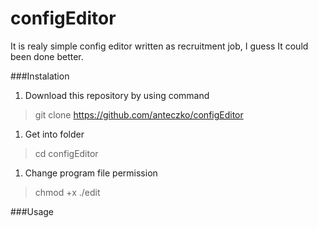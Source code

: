 # configEditor
It is realy simple config editor written as recruitment job, I guess It could been done better.

###Instalation
1. Download this repository by using command
> git clone https://github.com/anteczko/configEditor
1. Get into folder
> cd configEditor
1. Change program file permission
> chmod +x ./edit


###Usage
